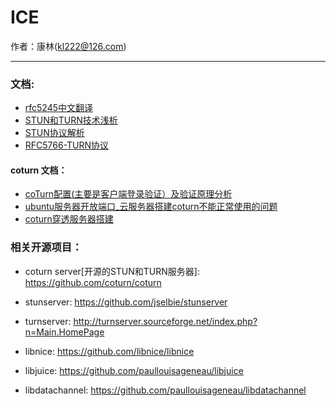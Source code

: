 # ICE
作者：康林(kl222@126.com)

-----------------------

### 文档:

- [rfc5245中文翻译](https://blog.csdn.net/tommy1boy/article/details/81941553)
- [STUN和TURN技术浅析](http://www.h3c.com/cn/d_201206/922128_30005_0.htm)
- [STUN协议解析](https://blog.csdn.net/momo0853/article/details/105387675#Symmetric_176)
- [RFC5766-TURN协议](https://blog.csdn.net/shenxin870409/article/details/42978693/)

#### coturn 文档：
- [coTurn配置(主要是客户端登录验证）及验证原理分析](https://blog.csdn.net/gamereborn/article/details/80211358)
- [ubuntu服务器开放端口_云服务器搭建coturn不能正常使用的问题](https://blog.csdn.net/weixin_39828457/article/details/110489140)
- [coturn穿透服务器搭建](https://www.jianshu.com/p/915eab39476d)

### 相关开源项目：
- coturn server[开源的STUN和TURN服务器]: https://github.com/coturn/coturn
- stunserver: https://github.com/jselbie/stunserver
- turnserver: http://turnserver.sourceforge.net/index.php?n=Main.HomePage

- libnice: https://github.com/libnice/libnice
- libjuice: https://github.com/paullouisageneau/libjuice

- libdatachannel: https://github.com/paullouisageneau/libdatachannel
